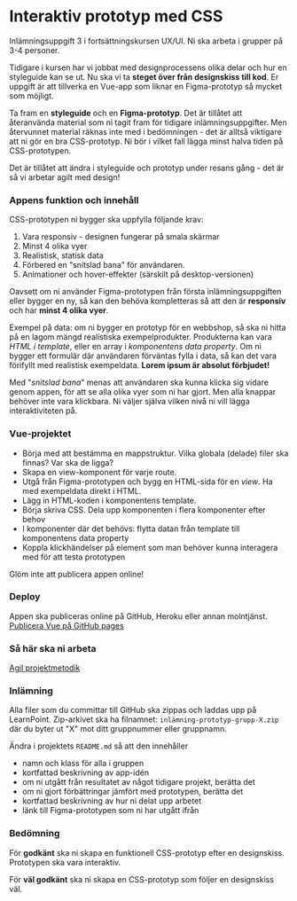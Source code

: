 # Interaktiv prototyp med CSS
Inlämningsuppgift 3 i fortsättningskursen UX/UI. Ni ska arbeta i grupper på 3-4 personer.

Tidigare i kursen har vi jobbat med designprocessens olika delar och hur en styleguide kan se ut. Nu ska vi ta **steget över från designskiss till kod**. Er uppgift är att tillverka en Vue-app som liknar en Figma-prototyp så mycket som möjligt.

Ta fram en **styleguide** och en **Figma-prototyp**. Det är tillåtet att återanvända material som ni tagit fram för tidigare inlämningsuppgifter. Men återvunnet material räknas inte med i bedömningen - det är alltså viktigare att ni gör en bra CSS-prototyp. Ni bör i vilket fall lägga minst halva tiden på CSS-prototypen.

Det är tillåtet att ändra i styleguide och prototyp under resans gång - det är så vi arbetar agilt med design!


### Appens funktion och innehåll
CSS-prototypen ni bygger ska uppfylla följande krav:
1. Vara responsiv - designen fungerar på smala skärmar
2. Minst 4 olika vyer
3. Realistisk, statisk data
4. Förbered en "snitslad bana" för användaren.
5. Animationer och hover-effekter (särskilt på desktop-versionen)

Oavsett om ni använder Figma-prototypen från första inlämningsuppgiften eller bygger en ny, så kan den behöva kompletteras så att den är **responsiv** och har **minst 4 olika vyer**.

Exempel på data: om ni bygger en prototyp för en webbshop, så ska ni hitta på en lagom mängd realistiska exempelprodukter. Produkterna kan vara *HTML i template*, eller en array i *komponentens data property*. Om ni bygger ett formulär där användaren förväntas fylla i data, så kan det vara förifyllt med realistisk exempeldata. **Lorem ipsum är absolut förbjudet!**

Med "*snitslad bana*" menas att användaren ska kunna klicka sig vidare genom appen, för att se alla olika vyer som ni har gjort. Men alla knappar behöver inte vara klickbara. Ni väljer själva vilken nivå ni vill lägga interaktiviteten på.


### Vue-projektet
+ Börja med att bestämma en mappstruktur. Vilka globala (delade) filer ska finnas? Var ska de ligga?
+ Skapa en view-komponent för varje route.
+ Utgå från Figma-prototypen och bygg en HTML-sida för en *view*. Ha med exempeldata direkt i HTML.
+ Lägg in HTML-koden i komponentens template.
+ Börja skriva CSS. Dela upp komponenten i flera komponenter efter behov
+ I komponenter där det behövs: flytta datan från template till komponentens data property
+ Koppla klickhändelser på element som man behöver kunna interagera med för att testa prototypen

Glöm inte att publicera appen online!


### Deploy
Appen ska publiceras online på GitHub, Heroku eller annan molntjänst. [Publicera Vue på GitHub pages](deploy.md)


### Så här ska ni arbeta
[Agil projektmetodik](agile.md)


### Inlämning
Alla filer som du committar till GitHub ska zippas och laddas upp på LearnPoint. Zip-arkivet ska ha filnamnet: `inlämning-prototyp-grupp-X.zip` där du byter ut "X" mot ditt gruppnummer eller gruppnamn.

Ändra i projektets `README.md` så att den innehåller
+ namn och klass för alla i gruppen
+ kortfattad beskrivning av app-idén
+ om ni utgått från resultatet av något tidigare projekt, berätta det
+ om ni gjort förbättringar jämfört med prototypen, berätta det
+ kortfattad beskrivning av hur ni delat upp arbetet
+ länk till Figma-prototypen som ni har utgått ifrån


### Bedömning
För **godkänt** ska ni skapa en funktionell CSS-prototyp efter en designskiss. Prototypen ska vara interaktiv.

För **väl godkänt** ska ni skapa en CSS-prototyp som följer en designskiss väl.
